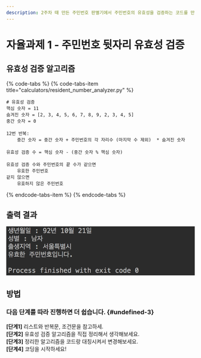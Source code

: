 ```yaml
---
description: 2주차 때 만든 주민번호 판별기에서 주민번호의 유효성을 검증하는 코드를 만들어봅니다.
---
```


# 자율과제 1 - 주민번호 뒷자리 유효성 검증

## 유효성 검증 알고리즘

{% code-tabs %}
{% code-tabs-item title="calculators/resident\_number\_analyzer.py" %}
```text
# 유효성 검증
핵심 숫자 = 11
숨겨진 숫자 = [2, 3, 4, 5, 6, 7, 8, 9, 2, 3, 4, 5]
중간 숫자 = 0

12번 반복:
    중간 숫자 = 중간 숫자 + 주민번호의 각 자리수 (마지막 수 제외)  * 숨겨진 숫자

유효성 검증 수 = 핵심 숫자 - (중간 숫자 % 핵심 숫자)

유효성 검증 수와 주민번호의 끝 수가 같으면
    유효한 주민번호
같지 않으면
    유효하지 않은 주민번호 
```
{% endcode-tabs-item %}
{% endcode-tabs %}

##  출력 결과 

![](../../.gitbook/assets/image%20%28158%29.png)

## 방법  

### **다음** **단계를** **따라** **진행하면** **더** **쉽습니다.** {#undefined-3}

**\[단계1\]** 리스트와 반복문, 조건문을 참고하세.   
**\[단계2\]** 유효성 검증 알고리즘을 직접 정리해서 생각해보세요.  
**\[단계3\]** 정리한 알고리즘을 코드랑 대칭시켜서 변경해보세요.  
**\[단계4\]** 코딩을 시작하세요!

